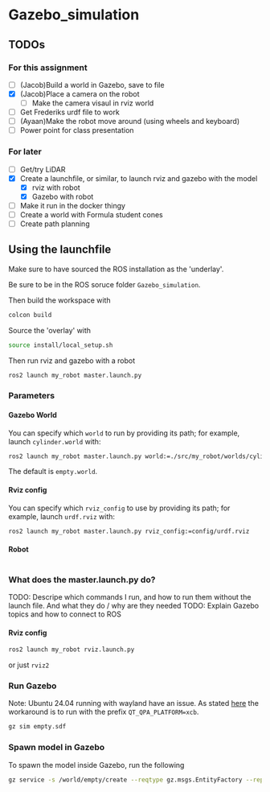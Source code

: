 # Gazebo_simulation
## TODOs
### For this assignment
- [ ] (Jacob)Build a world in Gazebo, save to file 
- [x] (Jacob)Place a camera on the robot 
    - [ ] Make the camera visaul in rviz world
- [ ] Get Frederiks urdf file to work 
- [ ] (Ayaan)Make the robot move around (using wheels and keyboard)
- [ ] Power point for class presentation 

### For later
- [ ] Get/try LiDAR 
- [x] Create a launchfile, or similar, to launch rviz and gazebo with the model 
    - [x] rviz with robot
    - [x] Gazebo with robot
- [ ] Make it run in the docker thingy 
- [ ] Create a world with Formula student cones 
- [ ] Create path planning 

## Using the launchfile
Make sure to have sourced the ROS installation as the 'underlay'.

Be sure to be in the ROS soruce folder `Gazebo_simulation`. 

Then build the workspace with
```sh
colcon build
```

Source the 'overlay' with
```sh
source install/local_setup.sh
```

Then run rviz and gazebo with a robot
```sh
ros2 launch my_robot master.launch.py
```

### Parameters
#### Gazebo World
You can specify which `world` to run by providing its path; for example, launch `cylinder.world` with:
```sh
ros2 launch my_robot master.launch.py world:=./src/my_robot/worlds/cylinder.world
```
The default is `empty.world`.

#### Rviz config
You can specify which `rviz_config` to use by providing its path; for example, launch `urdf.rviz` with:
```sh
ros2 launch my_robot master.launch.py rviz_config:=config/urdf.rviz
```

#### Robot
```sh

```

### What does the master.launch.py do?
TODO: Descripe which commands I run, and how to run them without the launch file. And what they do / why are they needed
TODO: Explain Gazebo topics and how to connect to ROS

#### Rviz config
```sh
ros2 launch my_robot rviz.launch.py
```
or just `rviz2`

### Run Gazebo
Note: Ubuntu 24.04 running with wayland have an issue. As stated [here](https://gazebosim.org/docs/harmonic/troubleshooting/#wayland-issues) the workaround is to run with the prefix `QT_QPA_PLATFORM=xcb`.
```sh
gz sim empty.sdf
```

### Spawn model in Gazebo
To spawn the model inside Gazebo, run the following
```sh
gz service -s /world/empty/create --reqtype gz.msgs.EntityFactory --reptype gz.msgs.Boolean --timeout 1000 --req 'sdf_filename: "src/my_robot/urdf/hello.urdf", name: "urdf_model"'
```
